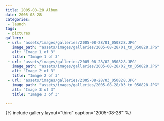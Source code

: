 ```yaml
---
title: 2005-08-28 Album
date: 2005-08-28
categories:
 - launch
tags:
 - pictures
gallery:
 - url: "assets/images/galleries/2005-08-28/01_050828.JPG"
   image_path: "assets/images/galleries/2005-08-28/01_tn_050828.JPG"
   alt: "Image 1 of 3"
   title: "Image 1 of 3"
 - url: "assets/images/galleries/2005-08-28/02_050828.JPG"
   image_path: "assets/images/galleries/2005-08-28/02_tn_050828.JPG"
   alt: "Image 2 of 3"
   title: "Image 2 of 3"
 - url: "assets/images/galleries/2005-08-28/03_050828.JPG"
   image_path: "assets/images/galleries/2005-08-28/03_tn_050828.JPG"
   alt: "Image 3 of 3"
   title: "Image 3 of 3"

---
```


{% include gallery layout="third" caption="2005-08-28" %}
